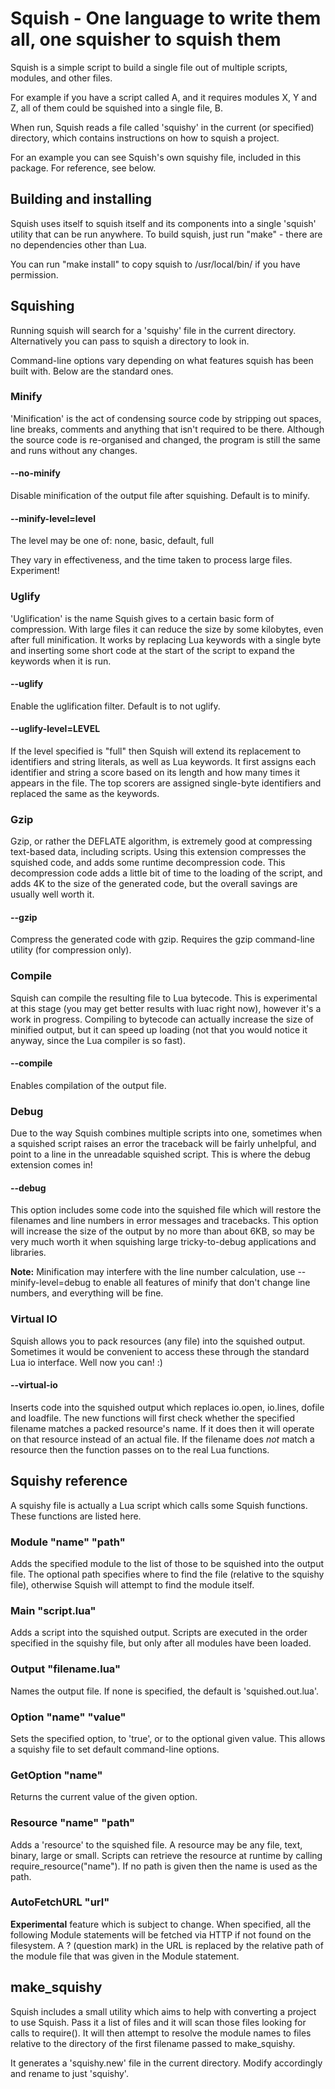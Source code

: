 
# Squish - One language to write them all, one squisher to squish them

Squish is a simple script to build a single file out of multiple scripts, modules, and other files.

For example if you have a script called A, and it requires modules X, Y and Z, all of them could be squished 
into a single file, B.

When run, Squish reads a file called 'squishy' in the current (or specified) directory, which contains 
instructions on how to squish a project.

For an example you can see Squish's own squishy file, included in this package. For reference, see below.

## Building and installing

Squish uses itself to squish itself and its components into a single 'squish' utility that can be run anywhere.
To build squish, just run "make" - there are no dependencies other than Lua.

You can run "make install" to copy squish to /usr/local/bin/ if you have permission.

## Squishing

Running squish will search for a 'squishy' file in the current directory. Alternatively you can pass to squish 
a directory to look in.

Command-line options vary depending on what features squish has been built with. Below are the standard ones.

### Minify
'Minification' is the act of condensing source code by stripping out spaces, line breaks, comments and anything 
that isn't required to be there. Although the source code is re-organised and changed, the program is still the 
same and runs without any changes.

#### --no-minify
Disable minification of the output file after squishing. Default is to minify.

#### --minify-level=level
The level may be one of: none, basic, default, full

They vary in effectiveness, and the time taken to process large files. Experiment!

### Uglify
'Uglification' is the name Squish gives to a certain basic form of compression. With large files it can reduce the 
size by some kilobytes, even after full minification. It works by replacing Lua keywords with a single byte and 
inserting some short code at the start of the script to expand the keywords when it is run.

#### --uglify
Enable the uglification filter. Default is to not uglify.

#### --uglify-level=LEVEL
If the level specified is "full" then Squish will extend its replacement to identifiers and string literals, as
well as Lua keywords. It first assigns each identifier and string a score based on its length and how many times
it appears in the file. The top scorers are assigned single-byte identifiers and replaced the same as the keywords.

### Gzip
Gzip, or rather the DEFLATE algorithm, is extremely good at compressing text-based data, including scripts. Using
this extension compresses the squished code, and adds some runtime decompression code. This decompression code adds
a little bit of time to the loading of the script, and adds 4K to the size of the generated code, but the overall
savings are usually well worth it.

#### --gzip
Compress the generated code with gzip. Requires the gzip command-line utility (for compression only).

### Compile
Squish can compile the resulting file to Lua bytecode. This is experimental at this stage (you may get better results 
with luac right now), however it's a work in progress. Compiling to bytecode can actually increase the size of 
minified output, but it can speed up loading (not that you would notice it anyway, since the Lua compiler is so fast).

#### --compile
Enables compilation of the output file.

### Debug
Due to the way Squish combines multiple scripts into one, sometimes when a squished script raises an error the traceback 
will be fairly unhelpful, and point to a line in the unreadable squished script. This is where the debug extension comes in!

#### --debug
This option includes some code into the squished file which will restore the filenames and line numbers in error messages and 
tracebacks. This option will increase the size of the output by no more than about 6KB, so may be very much worth it when 
squishing large tricky-to-debug applications and libraries.

**Note:** Minification may interfere with the line number calculation, use --minify-level=debug to enable all features of minify 
that don't change line numbers, and everything will be fine.

### Virtual IO
Squish allows you to pack resources (any file) into the squished output. Sometimes it would be convenient to access these through 
the standard Lua io interface. Well now you can! :)

#### --virtual-io
Inserts code into the squished output which replaces io.open, io.lines, dofile and loadfile. The new functions will first check 
whether the specified filename matches a packed resource's name. If it does then it will operate on that resource instead of an 
actual file. If the filename does _not_ match a resource then the function passes on to the real Lua functions.

## Squishy reference

A squishy file is actually a Lua script which calls some Squish functions. These functions are listed here.

### Module "name" "path"
Adds the specified module to the list of those to be squished into the output file. The optional path specifies 
where to find the file (relative to the squishy file), otherwise Squish will attempt to find the module itself.

### Main "script.lua"
Adds a script into the squished output. Scripts are executed in the order specified in the squishy file, but only 
after all modules have been loaded.

### Output "filename.lua"
Names the output file. If none is specified, the default is 'squished.out.lua'.

### Option "name" "value"
Sets the specified option, to 'true', or to the optional given value. This allows a squishy file to set default 
command-line options.

### GetOption "name"
Returns the current value of the given option.

### Resource "name" "path"
Adds a 'resource' to the squished file. A resource may be any file, text, binary, large or small. Scripts can 
retrieve the resource at runtime by calling require_resource("name"). If no path is given then the name is used 
as the path.

### AutoFetchURL "url"
**Experimental** feature which is subject to change. When specified, all the following Module statements will be 
fetched via HTTP if not found on the filesystem. A ? (question mark) in the URL is replaced by the relative path 
of the module file that was given in the Module statement.

## make_squishy

Squish includes a small utility which aims to help with converting a project to use Squish. Pass it a list of files 
and it will scan those files looking for calls to require(). It will then attempt to resolve the module names to 
files relative to the directory of the first filename passed to make_squishy.

It generates a 'squishy.new' file in the current directory. Modify accordingly and rename to just 'squishy'.
